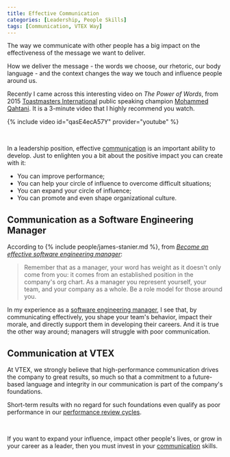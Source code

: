 ```yaml
---
title: Effective Communication
categories: [Leadership, People Skills]
tags: [Communication, VTEX Way]
---
```


The way we communicate with other people has a big impact on the effectiveness of the message we want to deliver.

How we deliver the message - the words we choose, our rhetoric, our body language - and the context changes the way we touch and influence people around us.

Recently I came across this interesting video on *The Power of Words*, from 2015 [Toastmasters International](https://www.toastmasters.org/) public speaking champion [Mohammed Qahtani](https://www.linkedin.com/in/mohammed-qahtani-08b90931/). It is a 3-minute video that I highly recommend you watch.

{% include video id="qasE4ecA57Y" provider="youtube" %}

<br />

In a leadership position, effective [communication](/mgmt/people/communication) is an important ability to develop. Just to enlighten you a bit about the positive impact you can create with it:
- You can improve performance;
- You can help your circle of influence to overcome difficult situations;
- You can expand your circle of influence;
- You can promote and even shape organizational culture.

## Communication as a Software Engineering Manager

According to {% include people/james-stanier.md %}, from *[Become an effective software engineering manager](https://www.goodreads.com/book/show/50363684-become-an-effective-software-engineering-manager)*:

> Remember that as a manager, your word has weight as it doesn't only come from you: it comes from an established position in the company's org chart. As a manager you represent yourself, your team, and your company as a whole. Be a role model for those around you.

In my experience as a [software engineering manager](/mgmt/sem/sem-role), I see that, by communicating effectively, you shape your team's behavior, impact their morale, and directly support them in developing their careers. And it is true the other way around; managers will struggle with poor communication.

## Communication at VTEX

At VTEX, we strongly believe that high-performance communication drives the company to great results, so much so that a commitment to a future-based language and integrity in our communication is part of the company's foundations.

Short-term results with no regard for such foundations even qualify as poor performance in our [performance review cycles](/performance-review-cycle).

<br />

If you want to expand your influence, impact other people's lives, or grow in your career as a leader, then you must invest in your [communication](/mgmt/people/communication) skills.